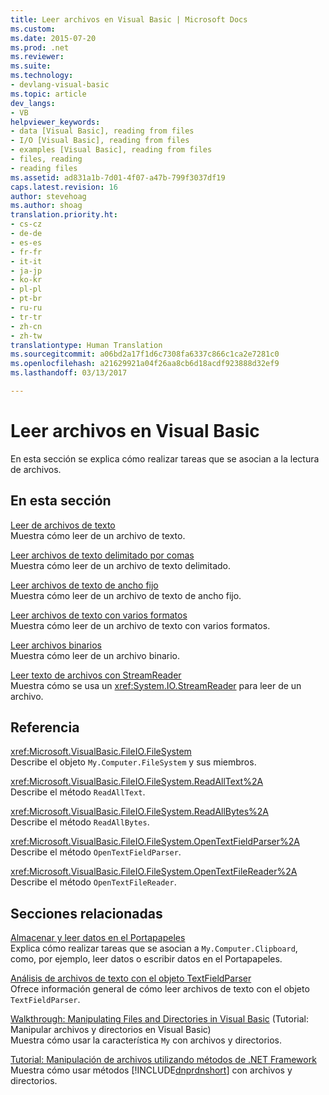 ```yaml
---
title: Leer archivos en Visual Basic | Microsoft Docs
ms.custom: 
ms.date: 2015-07-20
ms.prod: .net
ms.reviewer: 
ms.suite: 
ms.technology:
- devlang-visual-basic
ms.topic: article
dev_langs:
- VB
helpviewer_keywords:
- data [Visual Basic], reading from files
- I/O [Visual Basic], reading from files
- examples [Visual Basic], reading from files
- files, reading
- reading files
ms.assetid: ad831a1b-7d01-4f07-a47b-799f3037df19
caps.latest.revision: 16
author: stevehoag
ms.author: shoag
translation.priority.ht:
- cs-cz
- de-de
- es-es
- fr-fr
- it-it
- ja-jp
- ko-kr
- pl-pl
- pt-br
- ru-ru
- tr-tr
- zh-cn
- zh-tw
translationtype: Human Translation
ms.sourcegitcommit: a06bd2a17f1d6c7308fa6337c866c1ca2e7281c0
ms.openlocfilehash: a21629921a04f26aa8cb6d18acdf923888d32ef9
ms.lasthandoff: 03/13/2017

---
```

# <a name="reading-from-files-in-visual-basic"></a>Leer archivos en Visual Basic
En esta sección se explica cómo realizar tareas que se asocian a la lectura de archivos.  
  
## <a name="in-this-section"></a>En esta sección  
 [Leer de archivos de texto](../../../../visual-basic/developing-apps/programming/drives-directories-files/how-to-read-from-text-files.md)  
 Muestra cómo leer de un archivo de texto.  
  
 [Leer archivos de texto delimitado por comas](../../../../visual-basic/developing-apps/programming/drives-directories-files/how-to-read-from-comma-delimited-text-files.md)  
 Muestra cómo leer de un archivo de texto delimitado.  
  
 [Leer archivos de texto de ancho fijo](../../../../visual-basic/developing-apps/programming/drives-directories-files/how-to-read-from-fixed-width-text-files.md)  
 Muestra cómo leer de un archivo de texto de ancho fijo.  
  
 [Leer archivos de texto con varios formatos](../../../../visual-basic/developing-apps/programming/drives-directories-files/how-to-read-from-text-files-with-multiple-formats.md)  
 Muestra cómo leer de un archivo de texto con varios formatos.  
  
 [Leer archivos binarios](../../../../visual-basic/developing-apps/programming/drives-directories-files/how-to-read-from-binary-files.md)  
 Muestra cómo leer de un archivo binario.  
  
 [Leer texto de archivos con StreamReader](../../../../visual-basic/developing-apps/programming/drives-directories-files/how-to-read-text-from-files-with-a-streamreader.md)  
 Muestra cómo se usa un <xref:System.IO.StreamReader> para leer de un archivo.  
  
## <a name="reference"></a>Referencia  
 <xref:Microsoft.VisualBasic.FileIO.FileSystem>  
 Describe el objeto `My.Computer.FileSystem` y sus miembros.  
  
 <xref:Microsoft.VisualBasic.FileIO.FileSystem.ReadAllText%2A>  
 Describe el método `ReadAllText`.  
  
 <xref:Microsoft.VisualBasic.FileIO.FileSystem.ReadAllBytes%2A>  
 Describe el método `ReadAllBytes`.  
  
 <xref:Microsoft.VisualBasic.FileIO.FileSystem.OpenTextFieldParser%2A>  
 Describe el método `OpenTextFieldParser`.  
  
 <xref:Microsoft.VisualBasic.FileIO.FileSystem.OpenTextFileReader%2A>  
 Describe el método `OpenTextFileReader`.  
  
## <a name="related-sections"></a>Secciones relacionadas  
 [Almacenar y leer datos en el Portapapeles](../../../../visual-basic/developing-apps/programming/computer-resources/storing-data-to-and-reading-from-the-clipboard.md)  
 Explica cómo realizar tareas que se asocian a `My.Computer.Clipboard`, como, por ejemplo, leer datos o escribir datos en el Portapapeles.  
  
 [Análisis de archivos de texto con el objeto TextFieldParser](../../../../visual-basic/developing-apps/programming/drives-directories-files/parsing-text-files-with-the-textfieldparser-object.md)  
 Ofrece información general de cómo leer archivos de texto con el objeto `TextFieldParser`.  
  
 [Walkthrough: Manipulating Files and Directories in Visual Basic](../../../../visual-basic/developing-apps/programming/drives-directories-files/walkthrough-manipulating-files-and-directories.md) (Tutorial: Manipular archivos y directorios en Visual Basic)  
 Muestra cómo usar la característica `My` con archivos y directorios.  
  
 [Tutorial: Manipulación de archivos utilizando métodos de .NET Framework](../../../../visual-basic/developing-apps/programming/drives-directories-files/walkthrough-manipulating-files-by-using-net-framework-methods.md)  
 Muestra cómo usar métodos [!INCLUDE[dnprdnshort](../../../../csharp/getting-started/includes/dnprdnshort_md.md)] con archivos y directorios.
